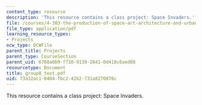 ```yaml
---
content_type: resource
description: 'This resource contains a class project: Space Invaders.'
file: /courses/4-303-the-production-of-space-art-architecture-and-urbanism-in-dialogue-fall-2006/73a32ac10404fbc242b2731a8270876c_group8_text.pdf
file_type: application/pdf
learning_resource_types:
- Projects
ocw_type: OCWFile
parent_title: Projects
parent_type: CourseSection
parent_uid: 6768a0b9-f710-9139-2841-0d418c6aed08
resourcetype: Document
title: group8_text.pdf
uid: 73a32ac1-0404-fbc2-42b2-731a8270876c
---
```

This resource contains a class project: Space Invaders.

